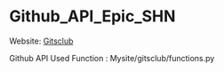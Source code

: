 # Github_API_Epic_SHN

Website: [Gitsclub](https://gitsclub.herokuapp.com/)

Github API Used Function : Mysite/gitsclub/functions.py
